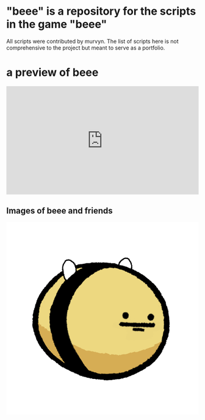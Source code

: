 # "beee" is a repository for the scripts in the game "beee"
All scripts were contributed by murvyn. The list of scripts here is not comprehensive to the project but meant to serve as a portfolio.

# a preview of beee
<div style="position: relative; padding-bottom: 56.25%; height: 0; overflow: hidden; max-width: 100%; height: auto;">
  <iframe style="position: absolute; top: 0; left: 0; width: 100%; height: 100%;" src="https://www.youtube.com/embed/yourvideoid?autoplay=1&loop=1&playlist=yourvideoid" frameborder="0" allow="autoplay" allowfullscreen></iframe>
</div>

## Images of beee and friends
![Screenshot](Images/squaredefaultskin.gif)
